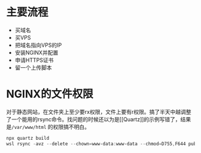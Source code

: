 # 主要流程
- 买域名
- 买VPS
- 把域名指向VPS的IP
- 安装NGINX并配置
- 申请HTTPS证书
- 留一个上传脚本

# NGINX的文件权限
对于静态网站，在文件夹上至少要rx权限，文件上要有r权限。搞了半天中越调整了一个能用的rsync命令。找问题的时候还以为是[[Quartz]]的示例写错了，结果是`/var/www/html` 的权限搞不明白。

```powershell
npx quartz build
wsl rsync -avz --delete --chown=www-data:www-data --chmod=D755,F644 public/* root@38.55.194.90:/var/www/html
```
